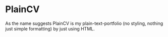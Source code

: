 # PlainCV
As the name suggests PlainCV is my plain-text-portfolio (no styling, nothing just simple formatting) by just using HTML.